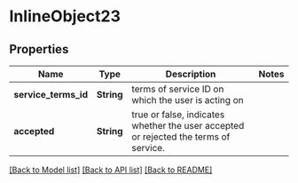 # InlineObject23

## Properties

Name | Type | Description | Notes
------------ | ------------- | ------------- | -------------
**service_terms_id** | **String** | terms of service ID on which the user is acting on | 
**accepted** | **String** | true or false, indicates whether the user accepted or rejected the terms of service. | 

[[Back to Model list]](../README.md#documentation-for-models) [[Back to API list]](../README.md#documentation-for-api-endpoints) [[Back to README]](../README.md)


